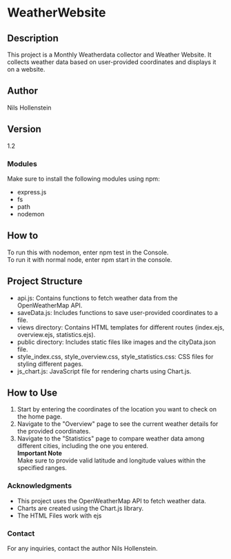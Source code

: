 # WeatherWebsite  
## Description  

This project is a Monthly Weatherdata collector and Weather Website. It collects weather data based on user-provided coordinates and displays it on a website.  

## Author  
Nils Hollenstein  
## Version  
1.2  
### Modules  
Make sure to install the following modules using npm:  

- express.js
- fs
- path
- nodemon  
## How to   
To run this with nodemon, enter npm test in the Console.  
To run it with normal node, enter npm start in the console.  
## Project Structure  
- api.js: Contains functions to fetch weather data from the OpenWeatherMap API.  
- saveData.js: Includes functions to save user-provided coordinates to a file.  
- views directory: Contains HTML templates for different routes (index.ejs, overview.ejs, statistics.ejs).  
- public directory: Includes static files like images and the cityData.json file.  
- style_index.css, style_overview.css, style_statistics.css: CSS files for styling different pages.  
- js_chart.js: JavaScript file for rendering charts using Chart.js.  
## How to Use  
1. Start by entering the coordinates of the location you want to check on the home page.  
2. Navigate to the "Overview" page to see the current weather details for the provided coordinates.  
3. Navigate to the "Statistics" page to compare weather data among different cities, including the one you entered.    
**Important Note**  
Make sure to provide valid latitude and longitude values within the specified ranges.  
### Acknowledgments  
- This project uses the OpenWeatherMap API to fetch weather data.  
- Charts are created using the Chart.js library.
- The HTML Files work with ejs
### Contact    
For any inquiries, contact the author Nils Hollenstein.  
